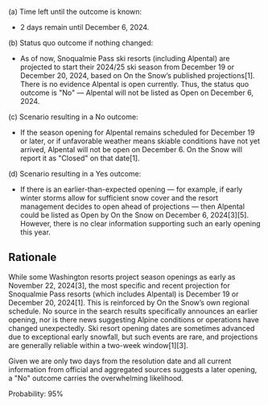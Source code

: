 (a) Time left until the outcome is known:
- 2 days remain until December 6, 2024.

(b) Status quo outcome if nothing changed:
- As of now, Snoqualmie Pass ski resorts (including Alpental) are projected to start their 2024/25 ski season from December 19 or December 20, 2024, based on On the Snow’s published projections[1]. There is no evidence Alpental is open currently. Thus, the status quo outcome is "No" — Alpental will not be listed as Open on December 6, 2024.

(c) Scenario resulting in a No outcome:
- If the season opening for Alpental remains scheduled for December 19 or later, or if unfavorable weather means skiable conditions have not yet arrived, Alpental will not be open on December 6. On the Snow will report it as "Closed" on that date[1].

(d) Scenario resulting in a Yes outcome:
- If there is an earlier-than-expected opening — for example, if early winter storms allow for sufficient snow cover and the resort management decides to open ahead of projections — then Alpental could be listed as Open by On the Snow on December 6, 2024[3][5]. However, there is no clear information supporting such an early opening this year.

## Rationale

While some Washington resorts project season openings as early as November 22, 2024[3], the most specific and recent projection for Snoqualmie Pass resorts (which includes Alpental) is December 19 or December 20, 2024[1]. This is reinforced by On the Snow’s own regional schedule. No source in the search results specifically announces an earlier opening, nor is there news suggesting Alpine conditions or operations have changed unexpectedly. Ski resort opening dates are sometimes advanced due to exceptional early snowfall, but such events are rare, and projections are generally reliable within a two-week window[1][3].

Given we are only two days from the resolution date and all current information from official and aggregated sources suggests a later opening, a "No" outcome carries the overwhelming likelihood.

Probability: 95%